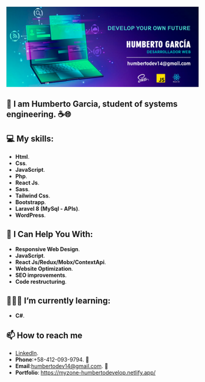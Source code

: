![myBanner](https://github.com/HumbertoDevelop/HumbertoDevelop/blob/main/humberto.png)
## 👋 I am Humberto Garcia, student of systems engineering. ☕🌐

## 💻 My skills: 
 * **Html**.
 * **Css**.
 * **JavaScript**.
 * **Php**.
 * **React Js**.
 * **Sass**.
 * **Tailwind Css**.
 * **Bootstrapp**.
 * **Laravel 8 (MySql - APIs)**.
 * **WordPress**.
## 🌟 I Can Help You With:
 * **Responsive Web Design**.
 * **JavaScript**.
 * **React Js/Redux/Mobx/ContextApi**.
 * **Website Optimization**.
 * **SEO improvements**.
 * **Code restructuring**.
## 👨🏽‍💻 I’m currently learning:
 * **C#**. 
## 📫 How to reach me 
 * [LinkedIn](https://www.linkedin.com/mwlite/in/humberto-garcia).
 * **Phone**:+58-412-093-9794. 📱
 * **Email**:humbertodev14@gmail.com. 📨
 * **Portfolio**: https://myzone-humbertodevelop.netlify.app/
